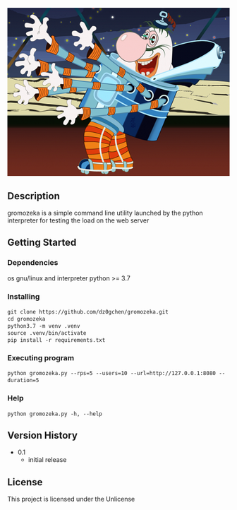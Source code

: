 ![My animated logo](gromozeka.png)

## Description

gromozeka is a simple command line utility launched by the python interpreter for testing the load on the web server

## Getting Started

### Dependencies

os gnu/linux and interpreter python >= 3.7

### Installing

```
git clone https://github.com/dz0gchen/gromozeka.git
cd gromozeka
python3.7 -m venv .venv
source .venv/bin/activate
pip install -r requirements.txt
```

### Executing program

```
python gromozeka.py --rps=5 --users=10 --url=http://127.0.0.1:8080 --duration=5
```

### Help

```
python gromozeka.py -h, --help
```


## Version History

* 0.1
    * initial release

## License

This project is licensed under the Unlicense